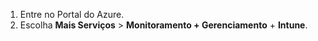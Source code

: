 1. Entre no Portal do Azure.
2. Escolha **Mais Serviços** > **Monitoramento + Gerenciamento** + **Intune**.